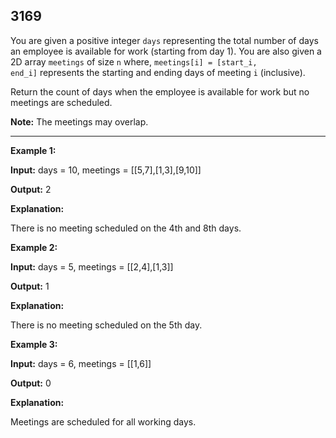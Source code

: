 ## 3169

You are given a positive integer `days` representing the total number of days an employee is available for work (starting from day 1). You are also given a 2D array `meetings` of size `n` where, `meetings[i] = [start_i, end_i]` represents the starting and ending days of meeting `i` (inclusive).

Return the count of days when the employee is available for work but no meetings are scheduled.

**Note:** The meetings may overlap.


---
**Example 1:**

**Input:** days = 10, meetings = [[5,7],[1,3],[9,10]]

**Output:** 2

**Explanation:**

There is no meeting scheduled on the 4th and 8th days.

**Example 2:**

**Input:** days = 5, meetings = [[2,4],[1,3]]

**Output:** 1

**Explanation:**

There is no meeting scheduled on the 5th day.

**Example 3:**

**Input:** days = 6, meetings = [[1,6]]

**Output:** 0

**Explanation:**

Meetings are scheduled for all working days.